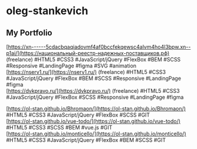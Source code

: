 # oleg-stankevich

## My Portfolio

[https://xn------5cdacbqaqiadovmf4af0bccfekqewsc4alvm4ho4l3bpw.xn--p1ai/](https://национальный-реестр-надежных-поставщиков.рф) (freelance) #HTML5 #CSS3 #JavaScript/jQuery #FlexBox #BEM #SCSS #Responsive #LandingРage #figma #SVG #animation  
[https://nserv1.ru/](https://nserv1.ru/) (freelance) #HTML5 #CSS3 #JavaScript/jQuery #FlexBox #BEM #SCSS #Responsive #LandingРage #figma  
[https://dvkpravo.ru/](https://dvkpravo.ru/) (freelance) #HTML5 #CSS3 #JavaScript/jQuery #FlexBox #SCSS #Responsive #LandingРage #figma  

[https://ol-stan.github.io/Bhromaon/](https://ol-stan.github.io/Bhromaon/) #HTML5 #CSS3 #JavaScript/jQuery #FlexBox #SCSS #GIT  
[https://ol-stan.github.io/vue-todo/](https://ol-stan.github.io/vue-todo/) #HTML5 #CSS3 #SCSS #BEM #vue.js #GIT  
[https://ol-stan.github.io/monticello/](https://ol-stan.github.io/monticello/)  #HTML5 #CSS3 #JavaScript/jQuery #FlexBox #BEM #SCSS #GIT 
